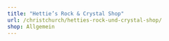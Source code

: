 ```yaml
---
title: "Hettie’s Rock & Crystal Shop"
url: /christchurch/hetties-rock-und-crystal-shop/
shop: Allgemein
---
```

